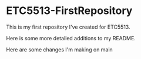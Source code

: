 # ETC5513-FirstRepository

This is my first repository I've created for ETC5513.

Here is some more detailed additions to my README.

Here are some changes I'm making on main